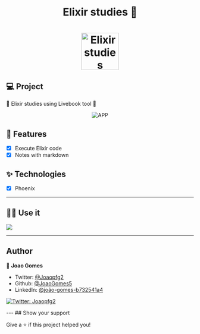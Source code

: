 <h1 align="center">
  Elixir studies 👋
</h1>
<h1 align="center">
 <img alt="Elixir studies" height="100" title="" src="https://i.imgur.com/YDPCCmQ.png" />
</h1>

## 💻 Project

📒 Elixir studies using Livebook tool 🦩

<p align="center">

 <img src="https://media2.giphy.com/media/pnb0qtdLtIO221wLdi/giphy.gif" alt="APP"/>
</p>

## 🔨 Features

- [x] Execute Elixir code
- [x] Notes with markdown

## ✨ Technologies

- [x] Phoenix

---

## 🏃‍♂️ Use it

[![](https://raw.githubusercontent.com/livebook-dev/livebook/main/static/images/logo-with-text.png)](https://github.com/livebook-dev/livebook)

---

## Author

👤 **Joao Gomes**

- Twitter: [@Joaopfg2](https://twitter.com/Joaopfg2)
- Github: [@JoaoGomes5](https://github.com/JoaoGomes5)
- LinkedIn: [@joão-gomes-b732541a4](https://linkedin.com/in/joão-gomes-b732541a4)

<p>
    <a href="https://twitter.com/Joaopfg2" target="_blank">
    <img alt="Twitter: Joaopfg2" src="https://img.shields.io/twitter/follow/Joaopfg2.svg?style=social" />
  </a>
</p>
---
## Show your support

Give a ⭐️ if this project helped you!
